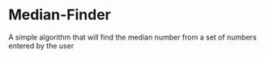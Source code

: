 # Median-Finder
A simple algorithm that will find the median number from a set of numbers entered by the user
